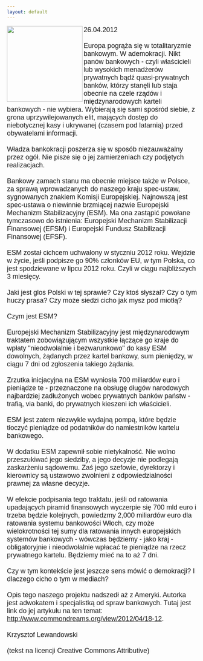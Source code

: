 ```yaml
---
layout: default
---
```

<img src="{{site.baseurl}}\articles\pictures\465.vampsquid.jpg"  align="left" width="200"><!--108-->
<p style="margin: 0px 0px 18px; font-size: 18px; font-family: Helvetica;">
26.04.2012<br><br>Europa pogrąża się w totalitaryzmie bankowym. W ademokracji. Nikt panów bankowych - czyli właścicieli lub wysokich menadżerów prywatnych bądź quasi-prywatnych banków, którzy stanęli lub staja obecnie na czele rządów i międzynarodowych karteli bankowych - nie wybiera. Wybierają się sami spośród siebie, z grona uprzywilejowanych elit, mających dostęp do niebotycznej kasy i ukrywanej (czasem pod latarnią) przed obywatelami informacji.<br><br>Władza bankokracji poszerza się w sposób niezauważalny przez ogół. Nie pisze się o jej zamierzeniach czy podjętych realizacjach. <br><br>Bankowy zamach stanu ma obecnie miejsce także w Polsce, za sprawą wprowadzanych do naszego kraju spec-ustaw, sygnowanych znakiem Komisji Europejskiej. Najnowszą jest spec-ustawa o niewinnie brzmiącej nazwie Europejski Mechanizm Stabilizacyjny (ESM). Ma ona zastąpić powołane tymczasowo do istnienia: Europejski Mechanizm Stabilizacji Finansowej (EFSM) i Europejski Fundusz Stabilizacji Finansowej (EFSF).<br><br>ESM został cichcem uchwalony w styczniu 2012 roku. Wejdzie w życie, jeśli podpisze go 90% członków EU, w tym Polska, co jest spodziewane w lipcu 2012 roku. Czyli w ciągu najbliższych 3 miesięcy. <br><br>Jaki jest glos Polski w tej sprawie? Czy ktoś słyszał? Czy o tym huczy prasa? Czy może siedzi cicho jak mysz pod miotłą? <br><br>Czym jest ESM? <br><br>Europejski Mechanizm Stabilizacyjny jest międzynarodowym traktatem zobowiązującym wszystkie łączące go kraje do wpłaty "nieodwołalnie i bezwarunkowo" do kasy ESM dowolnych, żądanych przez kartel bankowy, sum pieniędzy, w ciągu 7 dni od zgłoszenia takiego żądania. <br><br>Zrzutka inicjacyjna na ESM wyniosła 700 miliardów euro i pieniądze te - przeznaczone na obsługę długów narodowych najbardziej zadłużonych wobec prywatnych banków państw - trafią, via banki, do prywatnych kieszeni ich właścicieli. <br><br>ESM jest zatem niezwykle wydajną pompą, które będzie tłoczyć pieniądze od podatników do namiestników kartelu bankowego.<br><br>W dodatku ESM zapewnił sobie nietykalność. Nie wolno przeszukiwać jego siedziby, a jego decyzje nie podlegają zaskarżeniu sądowemu. Zaś jego szefowie, dyrektorzy i kierownicy są ustawowo zwolnieni z odpowiedzialności prawnej za własne decyzje.<br><br>W efekcie podpisania tego traktatu, jeśli od ratowania upadających piramid finansowych wyczerpie się 700 mld euro i trzeba będzie kolejnych, powiedzmy 2,000 miliardów euro dla ratowania systemu bankowości Włoch, czy może wielokrotności tej sumy dla ratowania innych europejskich systemów bankowych - wówczas będziemy - jako kraj - obligatoryjnie i nieodwołalnie wpłacać te pieniądze na rzecz prywatnego kartelu. Będziemy mieć na to aż 7 dni.<br><br>Czy w tym kontekście jest jeszcze sens mówić o demokracji? I dlaczego cicho o tym w mediach?<br><br>Opis tego naszego projektu nadszedł aż z Ameryki. Autorka jest adwokatem i specjalistką od spraw bankowych. Tutaj jest link do jej artykułu na ten temat: <a target="" title="Ellen Brown" href="http://www.commondreams.org/view/2012/04/18-12.">http://www.commondreams.org/view/2012/04/18-12</a>.<br><br>Krzysztof Lewandowski <br><br>(tekst na licencji Creative Commons Attributive)<br></p>